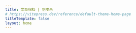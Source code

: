 ```yaml
---
title: 文章归档 | 哈喽余
# https://vitepress.dev/reference/default-theme-home-page
titleTemplate: false
layout: home
---
```


<HYArchives />

